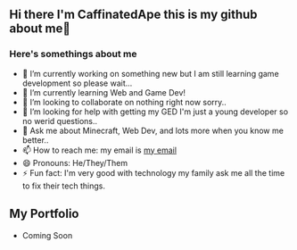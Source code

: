 ## Hi there I'm CaffinatedApe this is my github about me👋
### Here's somethings about me
- 🔭 I’m currently working on something new but I am still learning game development so please wait...
- 🌱 I’m currently learning Web and Game Dev!
- 👯 I’m looking to collaborate on nothing right now sorry..
- 🤔 I’m looking for help with getting my GED I'm just a young developer so no werid questions..
- 💬 Ask me about Minecraft, Web Dev, and lots more when you know me better..
- 📫 How to reach me: my email is [my email](mailto:skully2198@gmail.com)
- 😄 Pronouns: He/They/Them
- ⚡ Fun fact: I'm very good with technology my family ask me all the time to fix their tech things.

## My Portfolio
- Coming Soon
